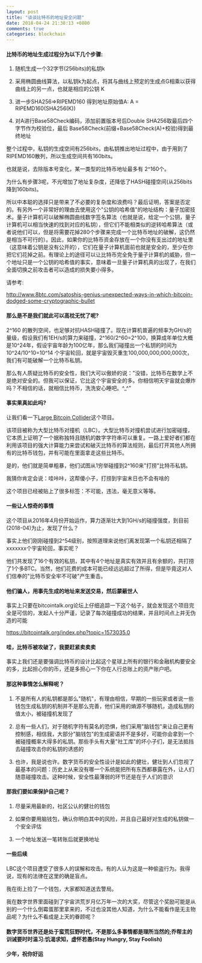 ```yaml
---
layout: post
title: "谈谈比特币的地址安全问题"
date: 2018-04-24 21:38:13 +0800
comments: true
categories: blockchain
---
```


#### 比特币的地址生成过程分为以下几个步骤:

1. 随机生成一个32字节(256bits)的私钥k

2. 采用椭圆曲线算法，以私钥k为起点，将其与曲线上预定的生成点G相乘以获得曲线上的另一点，也就是相应的公钥 K

3. 进一步SHA256=>RIPEMD160 得到地址原始值A: A = RIPEMD160(SHA256(K))

4. 对A进行Base58Check编码，添加前置版本号后Double SHA256取最后四个字节作为校验位，最后 Base58Check(前缀+Base58Check(A)+校验)得到最终地址

整个过程中，私钥的生成空间有256bits，由私钥推出地址过程中，由于用到了RIPEMD160散列，所以生成空间共有160bits。

也就是说，去除版本号变化，某一类型的比特币地址最多有 2^160个。


为什么有步骤3呢，不光增加了地址复杂度，还降低了HASH碰撞空间(从256bits降到160bits)。

所以中本聪的选择只是带来了不必要的复杂度和浪费吗？最后证明，答案是否定的。有另外一个非常好的理由去使用这个"公钥的哈希值"的地址结构：量子加密技术。量子计算机可以破解椭圆曲线数字签名算法（也就是说，给定一个公钥，量子计算机可以相当快速的找到对应的私钥），但它们不能相类似的逆转哈希算法（或者说他们可以，但是将需要花掉280个步骤来完成一个比特币地址的破解，这仍然是相当不可行的）。因此，如果你的比特币资金存放在一个你没有支出过的地址里（这意味着公钥是没有公开的），它们在量子计算机面前也就是安全的，至少在你把它们花掉之前。有理论上的途径可以让比特币完全免于量子计算机的威胁，但一个地址只是一个公钥的哈希值的事实，意味着一旦量子计算机真的出现了，在我们全面切换之前攻击者可以造成的损失要小得多。

请参考:

http://www.8btc.com/satoshis-genius-unexpected-ways-in-which-bitcoin-dodged-some-cryptographic-bullet


#### 那么是不是我们就此可以高枕无忧了呢?

2^160 的散列空间，也足够对抗HASH碰撞了。现在计算机普遍的频率为GH/s的量级，假设我们有1EH/s的算力来碰撞，2^160/2^60=2^100，换算成年单位大概是10^24年，假设宇宙年龄为100亿年，那么我们碰撞出一个私钥的时间为10^24/10^10=10^14 个宇宙轮回，就是宇宙毁灭重生100,000,000,000,000次，我们有可能破解一个比特币私钥。

那么有人质疑比特币的安全性，我们大可以傲娇的说："没错，比特币在数学上不是绝对安全的。但我可以保证，它比这个宇宙安全的多。你相信明天宇宙就会爆炸吗？不相信的话，就相信比特币，洗洗安心睡吧。^_^"


#### 事实果真如此吗?

让我们看一下[Large Bitcoin Collider](https://lbc.cryptoguru.org/)这个项目。

该项目被称为大型比特币对撞机（LBC）。大型比特币对撞机尝试进行加密碰撞，它本质上证明了一个据称独特且随机的数字字符串可以重复。一路上爱好者们都在利用该项目的强大计算能力来尝试和破灭比特币的算法规则，最后打开其他人所拥有的比特币钱包，并有可能在里面拿走这些比特币。

是的，他们就是简单粗暴，他们试图从1穷举碰撞到2^160来"打捞"比特币私钥。

我猜你肯定会说：哇咔咔，这帮傻小子，打捞到宇宙末日也不会有啥的

这个项目已经被贴上了很多标签：不可能，违法，毫无意义等等。

#### 一些让人惊奇的事情

这个项目从2016年4月份开始运作，算力逐渐壮大到1GH/s的碰撞强度，到目前(2018-04)为止，发现了什么？

事实上他们刚刚碰撞到2^54级别，按照道理来说他们离发现第一个私钥还相隔了xxxxxxx个宇宙轮回，事实呢？

他们共发现了16个有效的私钥，其中有4个地址是真实有效并且有余额的，共打捞了1个多BTC。当然，他们花费的成本可能已经远远超过了所得，但是毕竟这对人们信奉的"比特币安全牢不可破"产生重击。

#### 他们骗人，用事先生成的地址来发送交易，然后蒙蔽世人

事实上只要在bitcointalk.org论坛上仔细追踪一下这个帖子，就会发现这个项目完全是可信的，发起人十分严谨，记录了每次碰撞成功的结果，并且时间点上并无伪造的可能

https://bitcointalk.org/index.php?topic=1573035.0


#### 哇，比特币被攻破了，我要赶紧卖卖卖

事实上我们还是要强调比特币的设计比起这个星球上所有的银行和金融机构要安全的多，比起担心你的币，还是多担心一下你在人行总账上的资产账户吧。


#### 那这种事情怎么解释呢？

1. 不是所有人的私钥都是那么"随机"，有理由相信，早期的一些玩家或者说一些钱包生成私钥的机制并不是那么完善，他们采用的熵源不够随机，造成私钥的值太小，被碰撞机发现了

2. 总有一些人们，对于随机字符有莫名的恐惧，他们采用"脑钱包"来让自己更有控制感，相信我，大部分"脑钱包"的生成密语并不是多好，可能你会拿到一个被碰撞概率大得多的私钥。那些手头有大量"社工库"的坏小子们，是无法抵挡去碰撞攻击你的私钥的诱惑的

3. 也许，我是说也许。数字货币的安全性设计是如此的健壮，健壮到人们忽视了最基本的问题：历史上从来没有哪一个系统能把所有东西都暴露在外，让人们随意碰撞攻击。这种时候，安全性最薄弱的环节还是在于人们的意识


#### 那我们要如果保护自己呢？

1. 尽量采用最新的，社区公认的健壮的钱包

2. 如果你要用脑钱包，确认你明白其中的风险，并且自己最好对生成的私钥做一个安全评估

3. 一个地址发送一笔转账后就更换地址


#### 一些后续

LBC这个项目遭受了很多人的误解和攻击。有的人认为这是一种偷盗行为。我得说，现有的法律在这里的确是盲点。

我在街上捡了一个钱包，大家都知道送去警局。

我在数字世界里面碰到了宇宙洪荒岁月亿万年一次的大奖，尽管这个奖励可能是从别的一个什么倒霉蛋那里拿来的，不过也没其他人知道，为什么不能看作是无主物品呢？为什么不看成是上天的眷顾呢？


#### 数字货币世界还是处于蛮荒狂野时代，不是那么多事情都是理所当然的;乔帮主的训诫要时时温习:饥渴求知，虚怀若愚(Stay Hungry, Stay Foolish)

#### 少年，祝你好运
